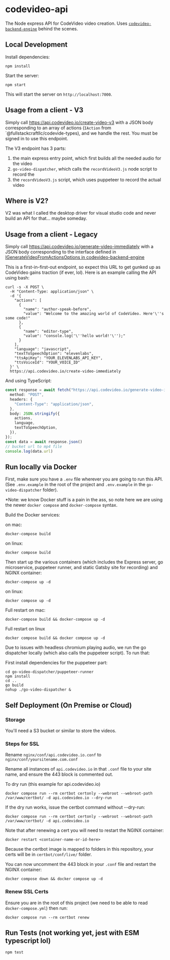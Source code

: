 # codevideo-api

The Node express API for CodeVideo video creation. Uses [`codevideo-backend-engine`](https://github.com/codevideo/codevideo-backend-engine) behind the scenes.

## Local Development

Install dependencies:

```shell
npm install
```

Start the server:

```shell
npm start
```

This will start the server on `http://localhost:7000`.

## Usage from a client - V3

Simply call https://api.codevideo.io/create-video-v3 with a JSON body corresponding to an array of actions (`IAction` from `@fullstackcraftllc/codevide-types), and we handle the rest. You must be signed in to use this endpoint.

The V3 endpoint has 3 parts: 

1. the main express entry point, which first builds all the needed audio for the video
2. `go-video-dispatcher`, which calls the `recordVideoV3.js` node script to record the
2. the `recordVideoV3.js` script, which uses puppeteer to record the actual video

## Where is V2?

V2 was what I called the desktop driver for visual studio code and never build an API for that... maybe someday.

## Usage from a client - Legacy

Simply call https://api.codevideo.io/generate-video-immediately with a JSON body corresponding to the interface defined in [IGenerateVideoFromActionsOptions in codevideo-backend-engine](https://github.com/codevideo/codevideo-backend-engine/blob/main/src/interfaces/IGenerateVideoFromActionsOptions.ts)

This is a first-in-first-out endpoint, so expect this URL to get gunked up as CodeVideo gains traction (if ever, lol). Here is an example calling the API using bash:

```shell
curl -s -X POST \
  -H "Content-Type: application/json" \
  -d '{
    "actions": [
      {
        "name": "author-speak-before",
        "value": "Welcome to the amazing world of CodeVideo. Here'\''s some code!"
      },
      {
        "name": "editor-type",
        "value": "console.log('\''hello world!'\'');"
      }
    ],
    "language": "javascript",
    "textToSpeechOption": "elevenlabs",
    "ttsApiKey": "YOUR_ELEVENLABS_API_KEY",
    "ttsVoiceId": "YOUR_VOICE_ID"
  }' \
  https://api.codevideo.io/create-video-immediately
```

And using TypeScript:

```typescript
const response = await fetch("https://api.codevideo.io/generate-video-immediately", {
  method: "POST",
  headers: {
    "Content-Type": "application/json",
  },
  body: JSON.stringify({
    actions,
    language,
    textToSpeechOption,
  }),
});
const data = await response.json()
// bucket url to mp4 file
console.log(data.url)
```

## Run locally via Docker

First, make sure you have a `.env` file wherever you are going to run this API. (See `.env.example` in the root of the project and `.env.example` in the `go-video-dispatcher` folder).

*Note: we know Docker stuff is a pain in the ass, so note here we are using the newer `docker compose` and `docker-compose` syntax.

Build the Docker services:

on mac:

```shell
docker-compose build
```

on linux:

```shell
docker compose build
```

Then start up the various containers (which includes the Express server, go microservice, puppeteer runner, and static Gatsby site for recording) and NGINX container:

```shell
docker-compose up -d
```

on linux:

```shell
docker compose up -d
```

Full restart on mac:

```shell
docker-compose build && docker-compose up -d
```


Full restart on linux

```shell
docker compose build && docker compose up -d
```


Due to issues with headless chromium playing audio, we run the go dispatcher locally (which also calls the puppeteer script). To run that:

First install dependencies for the puppeteer part:

```shell
cd go-video-dispatcher/puppeteer-runner
npm install
cd ..
go build
nohup ./go-video-dispatcher &
```

## Self Deployment (On Premise or Cloud)

### Storage

You'll need a S3 bucket or similar to store the videos.

<!-- ### Supabase

You'll need a Supabase instance with a single `jobs` table:

```sql
create table jobs (
    id uuid primary key,
    status text default 'queued'
    created_at timestamptz default now()
);
``` 

After setting up the `jobs` table, you should be ready to run the API.-->

### Steps for SSL

Rename `nginx/conf/api.codevideo.io.conf` to `nginx/conf/yoursitename.com.conf`

Rename all instances of `api.codevideo.io` in that `.conf` file to your site name, and ensure the 443 block is commented out.

To dry run (this example for api.codevideo.io)

```shell
docker compose run --rm certbot certonly --webroot --webroot-path /var/www/certbot/ -d api.codevideo.io --dry-run
```

If the dry run works, issue the certbot command without --dry-run:

```shell
docker compose run --rm certbot certonly --webroot --webroot-path /var/www/certbot/ -d api.codevideo.io
```

Note that after renewing a cert you will need to restart the NGINX container:

```shell
docker restart <container-name-or-id-here>
```

Because the certbot image is mapped to folders in this repository, your certs will be in `certbot/conf/live/` folder.

You can now uncomment the 443 block in your `.conf` file and restart the NGINX container:

```shell
docker compose down && docker compose up -d
```

### Renew SSL Certs

Ensure you are in the root of this project (we need to be able to read `docker-compose.yml`) then run:

```shell
docker compose run --rm certbot renew
```

## Run Tests (not working yet, jest with ESM typescript lol)

```shell
npm test
```